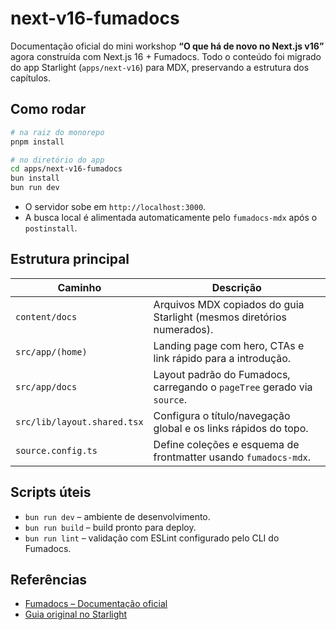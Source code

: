 # next-v16-fumadocs

Documentação oficial do mini workshop **“O que há de novo no Next.js v16”** agora construída com Next.js 16 + Fumadocs.
Todo o conteúdo foi migrado do app Starlight (`apps/next-v16`) para MDX, preservando a estrutura dos capítulos.

## Como rodar

```bash
# na raiz do monorepo
pnpm install

# no diretório do app
cd apps/next-v16-fumadocs
bun install
bun run dev
```

- O servidor sobe em `http://localhost:3000`.
- A busca local é alimentada automaticamente pelo `fumadocs-mdx` após o `postinstall`.

## Estrutura principal

| Caminho | Descrição |
| --- | --- |
| `content/docs` | Arquivos MDX copiados do guia Starlight (mesmos diretórios numerados). |
| `src/app/(home)` | Landing page com hero, CTAs e link rápido para a introdução. |
| `src/app/docs` | Layout padrão do Fumadocs, carregando o `pageTree` gerado via `source`. |
| `src/lib/layout.shared.tsx` | Configura o título/navegação global e os links rápidos do topo. |
| `source.config.ts` | Define coleções e esquema de frontmatter usando `fumadocs-mdx`. |

## Scripts úteis

- `bun run dev` – ambiente de desenvolvimento.
- `bun run build` – build pronto para deploy.
- `bun run lint` – validação com ESLint configurado pelo CLI do Fumadocs.

## Referências

- [Fumadocs – Documentação oficial](https://fumadocs.dev)
- [Guia original no Starlight](https://github.com/codante-io/guias/tree/main/apps/next-v16)
